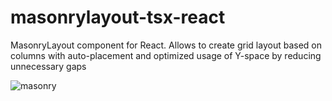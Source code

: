 # masonrylayout-tsx-react
MasonryLayout component for React. Allows to create grid layout based on columns with auto-placement and optimized usage of Y-space by reducing unnecessary gaps

![masonry](https://github.com/prg938/masonrylayout-tsx-react/assets/7237762/a6745577-bd2f-4808-aca8-2782ad96967c)
